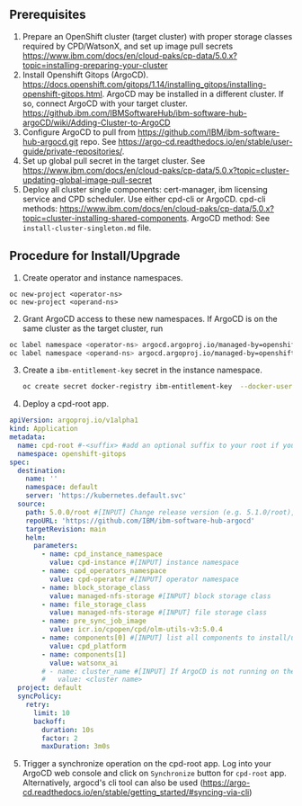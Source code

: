 ## Prerequisites

1. Prepare an OpenShift cluster (target cluster) with proper storage classes required by CPD/WatsonX, and set up image pull secrets  https://www.ibm.com/docs/en/cloud-paks/cp-data/5.0.x?topic=installing-preparing-your-cluster
2. Install Openshift Gitops (ArgoCD). https://docs.openshift.com/gitops/1.14/installing_gitops/installing-openshift-gitops.html. ArgoCD may be installed in a different cluster. If so, connect ArgoCD with your target cluster. https://github.ibm.com/IBMSoftwareHub/ibm-software-hub-argoCD/wiki/Adding-Cluster-to-ArgoCD
3. Configure ArgoCD to pull from https://github.com/IBM/ibm-software-hub-argocd.git repo. See https://argo-cd.readthedocs.io/en/stable/user-guide/private-repositories/.
4. Set up global pull secret in the target cluster. See https://www.ibm.com/docs/en/cloud-paks/cp-data/5.0.x?topic=cluster-updating-global-image-pull-secret
5. Deploy all cluster single components: cert-manager, ibm licensing service and CPD scheduler. Use either cpd-cli or ArgoCD. cpd-cli methods: https://www.ibm.com/docs/en/cloud-paks/cp-data/5.0.x?topic=cluster-installing-shared-components. ArgoCD method: See `install-cluster-singleton.md` file.

## Procedure for Install/Upgrade

1. Create operator and instance namespaces. 
```
oc new-project <operator-ns>
oc new-project <operand-ns>
```

2. Grant ArgoCD access to these new namespaces. If ArgoCD is on the same cluster as the target cluster, run
```bash
oc label namespace <operator-ns> argocd.argoproj.io/managed-by=openshift-gitops
oc label namespace <operand-ns> argocd.argoproj.io/managed-by=openshift-gitops
```

3. Create a `ibm-entitlement-key` secret in the instance namespace. 
   ``` bash
   oc create secret docker-registry ibm-entitlement-key  --docker-username=cp --docker-server=cp.icr.io -n <cpd-instance-ns> --docker-password=<ibm-entilement-key>
   ```

4. Deploy a cpd-root app.
```yaml
apiVersion: argoproj.io/v1alpha1
kind: Application
metadata:
  name: cpd-root #-<suffix> #add an optional suffix to your root if you plan to deploy multiple.
  namespace: openshift-gitops
spec:
  destination:
    name: ''
    namespace: default
    server: 'https://kubernetes.default.svc'
  source:
    path: 5.0.0/root #[INPUT] Change release version (e.g. 5.1.0/root), must match with the value of cpd_release parameter
    repoURL: 'https://github.com/IBM/ibm-software-hub-argocd'
    targetRevision: main
    helm:
      parameters:
        - name: cpd_instance_namespace
          value: cpd-instance #[INPUT] instance namespace
        - name: cpd_operators_namespace
          value: cpd-operator #[INPUT] operator namespace
        - name: block_storage_class
          value: managed-nfs-storage #[INPUT] block storage class
        - name: file_storage_class
          value: managed-nfs-storage #[INPUT] file storage class
        - name: pre_sync_job_image
          value: icr.io/cpopen/cpd/olm-utils-v3:5.0.4
        - name: components[0] #[INPUT] list all components to install/upgrade here
          value: cpd_platform
        - name: components[1]
          value: watsonx_ai
        # - name: cluster_name #[INPUT] If ArgoCD is not running on the target cluster, uncomment and put the cluster name (as defined in ArgoCD) here
        #   value: <cluster name>
  project: default
  syncPolicy:
    retry:
      limit: 10
      backoff:
        duration: 10s
        factor: 2
        maxDuration: 3m0s
```


5. Trigger a synchronize operation on the cpd-root app. Log into your ArgoCD web console and click on `Synchronize` button for `cpd-root` app. Alternatively, argocd's cli tool can also be used (https://argo-cd.readthedocs.io/en/stable/getting_started/#syncing-via-cli)
